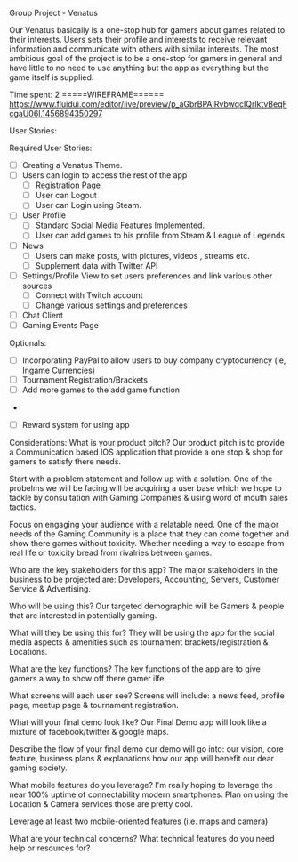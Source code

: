 Group Project - Venatus



Our Venatus basically is a one-stop hub for gamers about games related to their interests. 
Users sets their profile and interests to receive relevant information and communicate with others with similar interests.
The most ambitious goal of the project is to be a one-stop for gamers in general and have little to no need to use anything but the app
as everything but the game itself is supplied.

Time spent:  2
=====WIREFRAME======
https://www.fluidui.com/editor/live/preview/p_aGbrBPAIRvbwqcIQrlktvBeqFcgaU06l.1456894350297

User Stories:

Required User Stories:
- [ ] Creating a Venatus Theme.
 - [ ] Users can login to access the rest of the app
   - [ ] Registration Page
   - [ ] User can Logout 
   - [ ] User can Login using Steam.
 - [ ] User Profile
   - [ ] Standard Social Media Features Implemented.  
   - [ ] User can add games to his profile from Steam & League of Legends
 - [ ] News 
   - [ ] Users can make posts, with pictures, videos , streams etc.
   - [ ] Supplement data with Twitter API
 - [ ] Settings/Profile View to set users preferences and link various other sources
   - [ ] Connect with Twitch account
   - [ ] Change various settings and preferences
- [ ] Chat Client
- [ ] Gaming Events Page

Optionals:
- [ ] Incorporating PayPal to allow users to buy company cryptocurrency (ie, Ingame Currencies)
- [ ] Tournament Registration/Brackets
- [ ] Add more games to the add game function
- 
- [ ] Reward system for using app



Considerations: 
What is your product pitch?
Our product pitch is to provide a Communication based IOS application that provide a one stop & shop for gamers to satisfy there needs.

Start with a problem statement and follow up with a solution.
One of the probelms we will be facing will be acquiring a user base which we hope to tackle by consultation with Gaming Companies & using word of mouth sales tactics.

Focus on engaging your audience with a relatable need.
One of the major needs of the Gaming Community is a place that they can come together and show there games without toxicity. Whether needing a way to escape from real life or toxicity bread from rivalries between games.

Who are the key stakeholders for this app?
The major stakeholders in the business to be projected are: Developers, Accounting, Servers, Customer Service & Advertising.

Who will be using this?
Our targeted demographic will be Gamers & people that are interested in potentially gaming.

What will they be using this for?
They will be using the app for the social media aspects & amenities such as tournament brackets/registration & Locations.

What are the key functions?
The key functions of the app are to  give gamers a way to show off there gamer ilfe.

What screens will each user see?
Screens will include: a news feed, profile page, meetup page & tournament registration.

What will your final demo look like?
Our Final Demo app will look like a mixture of facebook/twitter & google maps.

Describe the flow of your final demo
our demo will go into: our vision, core feature,  business plans & explanations how our app will benefit our dear gaming society.

What mobile features do you leverage?
I'm really hoping to leverage the  near 100% uptime of connectability modern smartphones. Plan on using the Location & Camera services those are pretty cool.

Leverage at least two mobile-oriented features (i.e. maps and camera)


What are your technical concerns?
What technical features do you need help or resources for?


